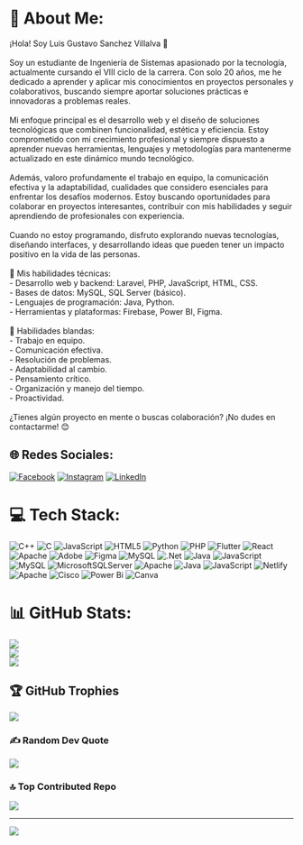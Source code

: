 # 💫 About Me:
¡Hola! Soy Luis Gustavo Sanchez Villalva 👋<br><br>Soy un estudiante de Ingeniería de Sistemas apasionado por la tecnología, actualmente cursando el VIII ciclo de la carrera. Con solo 20 años, me he dedicado a aprender y aplicar mis conocimientos en proyectos personales y colaborativos, buscando siempre aportar soluciones prácticas e innovadoras a problemas reales.<br><br>Mi enfoque principal es el desarrollo web y el diseño de soluciones tecnológicas que combinen funcionalidad, estética y eficiencia. Estoy comprometido con mi crecimiento profesional y siempre dispuesto a aprender nuevas herramientas, lenguajes y metodologías para mantenerme actualizado en este dinámico mundo tecnológico.<br><br>Además, valoro profundamente el trabajo en equipo, la comunicación efectiva y la adaptabilidad, cualidades que considero esenciales para enfrentar los desafíos modernos. Estoy buscando oportunidades para colaborar en proyectos interesantes, contribuir con mis habilidades y seguir aprendiendo de profesionales con experiencia.<br><br>Cuando no estoy programando, disfruto explorando nuevas tecnologías, diseñando interfaces, y desarrollando ideas que pueden tener un impacto positivo en la vida de las personas. <br><br>🚀 Mis habilidades técnicas:<br>- Desarrollo web y backend: Laravel, PHP, JavaScript, HTML, CSS.<br>- Bases de datos: MySQL, SQL Server (básico).<br>- Lenguajes de programación: Java, Python.<br>- Herramientas y plataformas: Firebase, Power BI, Figma.<br><br>🌟 Habilidades blandas:<br>- Trabajo en equipo.<br>- Comunicación efectiva.<br>- Resolución de problemas.<br>- Adaptabilidad al cambio.<br>- Pensamiento crítico.<br>- Organización y manejo del tiempo.<br>- Proactividad.<br><br>¿Tienes algún proyecto en mente o buscas colaboración? ¡No dudes en contactarme! 😊


## 🌐 Redes Sociales:
[![Facebook](https://img.shields.io/badge/Facebook-%231877F2.svg?logo=Facebook&logoColor=white)](https://facebook.com/GustavoSanx) [![Instagram](https://img.shields.io/badge/Instagram-%23E4405F.svg?logo=Instagram&logoColor=white)](https://instagram.com/gus_sv05) [![LinkedIn](https://img.shields.io/badge/LinkedIn-%230077B5.svg?logo=linkedin&logoColor=white)](https://linkedin.com/in/gustavosanchezvillalva20) 

# 💻 Tech Stack:
![C++](https://img.shields.io/badge/c++-%2300599C.svg?style=for-the-badge&logo=c%2B%2B&logoColor=white) ![C](https://img.shields.io/badge/c-%2300599C.svg?style=for-the-badge&logo=c&logoColor=white) ![JavaScript](https://img.shields.io/badge/javascript-%23323330.svg?style=for-the-badge&logo=javascript&logoColor=%23F7DF1E) ![HTML5](https://img.shields.io/badge/html5-%23E34F26.svg?style=for-the-badge&logo=html5&logoColor=white) ![Python](https://img.shields.io/badge/python-3670A0?style=for-the-badge&logo=python&logoColor=ffdd54) ![PHP](https://img.shields.io/badge/php-%23777BB4.svg?style=for-the-badge&logo=php&logoColor=white) ![Flutter](https://img.shields.io/badge/Flutter-%2302569B.svg?style=for-the-badge&logo=Flutter&logoColor=white) ![React](https://img.shields.io/badge/react-%2320232a.svg?style=for-the-badge&logo=react&logoColor=%2361DAFB) ![Apache](https://img.shields.io/badge/apache-%23D42029.svg?style=for-the-badge&logo=apache&logoColor=white) ![Adobe](https://img.shields.io/badge/adobe-%23FF0000.svg?style=for-the-badge&logo=adobe&logoColor=white) ![Figma](https://img.shields.io/badge/figma-%23F24E1E.svg?style=for-the-badge&logo=figma&logoColor=white) ![MySQL](https://img.shields.io/badge/mysql-4479A1.svg?style=for-the-badge&logo=mysql&logoColor=white) ![.Net](https://img.shields.io/badge/.NET-5C2D91?style=for-the-badge&logo=.net&logoColor=white) ![Java](https://img.shields.io/badge/java-%23ED8B00.svg?style=for-the-badge&logo=openjdk&logoColor=white) ![JavaScript](https://img.shields.io/badge/javascript-%23323330.svg?style=for-the-badge&logo=javascript&logoColor=%23F7DF1E) ![MySQL](https://img.shields.io/badge/mysql-4479A1.svg?style=for-the-badge&logo=mysql&logoColor=white) ![MicrosoftSQLServer](https://img.shields.io/badge/Microsoft%20SQL%20Server-CC2927?style=for-the-badge&logo=microsoft%20sql%20server&logoColor=white) ![Apache](https://img.shields.io/badge/apache-%23D42029.svg?style=for-the-badge&logo=apache&logoColor=white) ![Java](https://img.shields.io/badge/java-%23ED8B00.svg?style=for-the-badge&logo=openjdk&logoColor=white) ![JavaScript](https://img.shields.io/badge/javascript-%23323330.svg?style=for-the-badge&logo=javascript&logoColor=%23F7DF1E) ![Netlify](https://img.shields.io/badge/netlify-%23000000.svg?style=for-the-badge&logo=netlify&logoColor=#00C7B7) ![Apache](https://img.shields.io/badge/apache-%23D42029.svg?style=for-the-badge&logo=apache&logoColor=white) ![Cisco](https://img.shields.io/badge/cisco-%23049fd9.svg?style=for-the-badge&logo=cisco&logoColor=black) ![Power Bi](https://img.shields.io/badge/power_bi-F2C811?style=for-the-badge&logo=powerbi&logoColor=black) ![Canva](https://img.shields.io/badge/Canva-%2300C4CC.svg?style=for-the-badge&logo=Canva&logoColor=white)
# 📊 GitHub Stats:
![](https://github-readme-stats.vercel.app/api?username=gussanx1&theme=tokyonight&hide_border=false&include_all_commits=true&count_private=true)<br/>
![](https://github-readme-streak-stats.herokuapp.com/?user=gussanx1&theme=tokyonight&hide_border=false)<br/>
![](https://github-readme-stats.vercel.app/api/top-langs/?username=gussanx1&theme=tokyonight&hide_border=false&include_all_commits=true&count_private=true&layout=compact)

## 🏆 GitHub Trophies
![](https://github-profile-trophy.vercel.app/?username=gussanx1&theme=gruvbox&no-frame=false&no-bg=true&margin-w=4)

### ✍️ Random Dev Quote
![](https://quotes-github-readme.vercel.app/api?type=horizontal&theme=tokyonight)

### 🔝 Top Contributed Repo
![](https://github-contributor-stats.vercel.app/api?username=gussanx1&limit=5&theme=react&combine_all_yearly_contributions=true)

---
[![](https://visitcount.itsvg.in/api?id=gussanx1&icon=4&color=0)](https://visitcount.itsvg.in)
